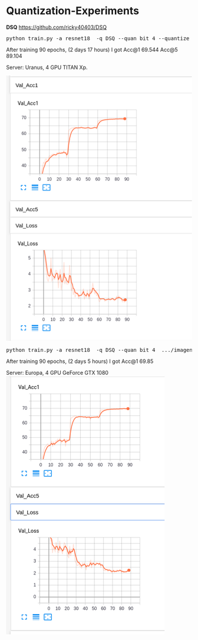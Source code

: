 # Quantization-Experiments

**DSQ** https://github.com/ricky40403/DSQ
<pre>
python train.py -a resnet18  -q DSQ --quan_bit 4 --quantize_input .../imagenet/
</pre>
After training 90 epochs, (2 days 17 hours) I got Acc@1 69.544 Acc@5 89.104

Server: Uranus, 4 GPU TITAN Xp.

![GitHub Logo](/dsq_quantize_input.png)

<pre>
python train.py -a resnet18  -q DSQ --quan_bit 4  .../imagenet/
</pre>
After training 90 epochs, (2 days 5 hours) I got Acc@1 69.85

Server: Europa, 4 GPU GeForce GTX 1080
![GitHub Logo](/dsq_no_quantize_input.png)

